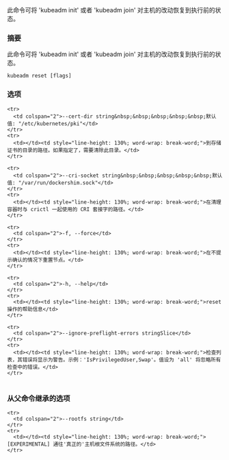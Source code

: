 
此命令可将 'kubeadm init' 或者 'kubeadm join' 对主机的改动恢复到执行前的状态。

### 摘要

此命令可将 'kubeadm init' 或者 'kubeadm join' 对主机的改动恢复到执行前的状态。

<!--
Run this to revert any changes made to this host by 'kubeadm init' or 'kubeadm join'.

### Synopsis


Run this to revert any changes made to this host by 'kubeadm init' or 'kubeadm join'.
-->

```
kubeadm reset [flags]
```

<!--
### Options
-->

### 选项

<!--
<table style="width: 100%; table-layout: fixed;">
  <colgroup>
    <col span="1" style="width: 10px;" />
    <col span="1" />
  </colgroup>
  <tbody>

    <tr>
      <td colspan="2">--cert-dir string&nbsp;&nbsp;&nbsp;&nbsp;&nbsp;Default: "/etc/kubernetes/pki"</td>
    </tr>
    <tr>
      <td></td><td style="line-height: 130%; word-wrap: break-word;">The path to the directory where the certificates are stored. If specified, clean this directory.</td>
    </tr>
    
    <tr>
      <td colspan="2">--cri-socket string&nbsp;&nbsp;&nbsp;&nbsp;&nbsp;Default: "/var/run/dockershim.sock"</td>
    </tr>
    <tr>
      <td></td><td style="line-height: 130%; word-wrap: break-word;">The path to the CRI socket to use with crictl when cleaning up containers.</td>
    </tr>

    <tr>
      <td colspan="2">-f, --force</td>
    </tr>
    <tr>
      <td></td><td style="line-height: 130%; word-wrap: break-word;">Reset the node without prompting for confirmation.</td>
    </tr>

    <tr>
      <td colspan="2">-h, --help</td>
    </tr>
    <tr>
      <td></td><td style="line-height: 130%; word-wrap: break-word;">help for reset</td>
    </tr>

    <tr>
      <td colspan="2">--ignore-preflight-errors stringSlice</td>
    </tr>
    <tr>
      <td></td><td style="line-height: 130%; word-wrap: break-word;">A list of checks whose errors will be shown as warnings. Example: 'IsPrivilegedUser,Swap'. Value 'all' ignores errors from all checks.</td>
    </tr>

  </tbody>
</table>
-->

<table style="width: 100%; table-layout: fixed;">
  <colgroup>
    <col span="1" style="width: 10px;" />
    <col span="1" />
  </colgroup>
  <tbody>

    <tr>
      <td colspan="2">--cert-dir string&nbsp;&nbsp;&nbsp;&nbsp;&nbsp;默认值: "/etc/kubernetes/pki"</td>
    </tr>
    <tr>
      <td></td><td style="line-height: 130%; word-wrap: break-word;">到存储证书的目录的路径。如果指定了，需要清除此目录。</td>
    </tr>
    
    <tr>
      <td colspan="2">--cri-socket string&nbsp;&nbsp;&nbsp;&nbsp;&nbsp;默认值: "/var/run/dockershim.sock"</td>
    </tr>
    <tr>
      <td></td><td style="line-height: 130%; word-wrap: break-word;">在清理容器时与 crictl 一起使用的 CRI 套接字的路径。</td>
    </tr>

    <tr>
      <td colspan="2">-f, --force</td>
    </tr>
    <tr>
      <td></td><td style="line-height: 130%; word-wrap: break-word;">在不提示确认的情况下重置节点。</td>
    </tr>

    <tr>
      <td colspan="2">-h, --help</td>
    </tr>
    <tr>
      <td></td><td style="line-height: 130%; word-wrap: break-word;">reset 操作的帮助信息</td>
    </tr>

    <tr>
      <td colspan="2">--ignore-preflight-errors stringSlice</td>
    </tr>
    <tr>
      <td></td><td style="line-height: 130%; word-wrap: break-word;">检查列表，其错误将显示为警告。示例：'IsPrivilegedUser,Swap'。值设为 'all' 将忽略所有检查中的错误。</td>
    </tr>

  </tbody>
</table>



### 从父命令继承的选项

<table style="width: 100%; table-layout: fixed;">
  <colgroup>
    <col span="1" style="width: 10px;" />
    <col span="1" />
  </colgroup>
  <tbody>

    <tr>
      <td colspan="2">--rootfs string</td>
    </tr>
    <tr>
      <td></td><td style="line-height: 130%; word-wrap: break-word;">[EXPERIMENTAL] 通往'真正的'主机根文件系统的路径。</td>
    </tr>

  </tbody>
</table>



